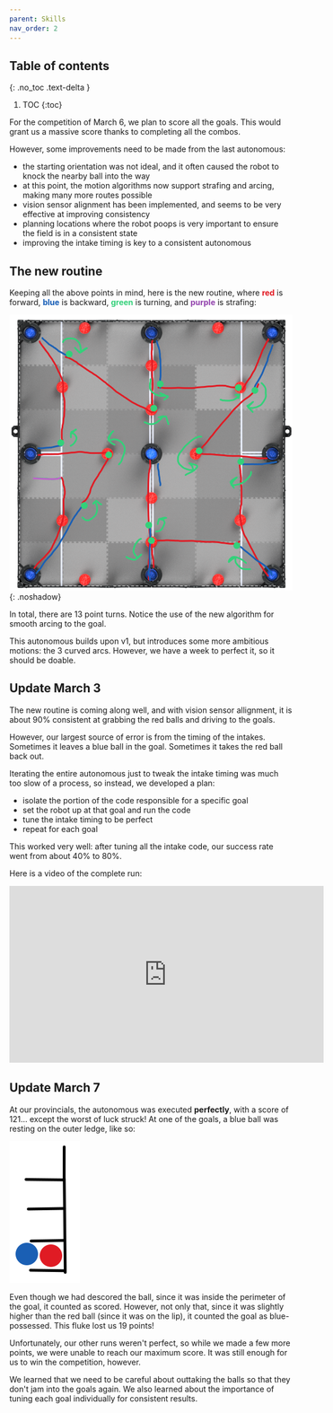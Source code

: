 ```yaml
---
parent: Skills
nav_order: 2
---
```


<!-- prettier-ignore-start -->
## Table of contents
{: .no_toc .text-delta }
1. TOC 
{:toc}

<!-- prettier-ignore-end -->

For the competition of March 6, we plan to score all the goals. This would grant
us a massive score thanks to completing all the combos.

However, some improvements need to be made from the last autonomous:

- the starting orientation was not ideal, and it often caused the robot to knock
  the nearby ball into the way
- at this point, the motion algorithms now support strafing and arcing, making
  many more routes possible
- vision sensor alignment has been implemented, and seems to be very effective
  at improving consistency
- planning locations where the robot poops is very important to ensure the field
  is in a consistent state
- improving the intake timing is key to a consistent autonomous

## The new routine

Keeping all the above points in mind, here is the new routine, where
<span style="color: #e11720; font-weight: bold">red</span> is forward,
<span style="color: #135bb5; font-weight: bold">blue</span> is backward,
<span style="color: #34d07a; font-weight: bold">green</span> is turning, and
<span style="color: #9141ac; font-weight: bold">purple</span> is strafing:

![](images/skills-v2.png){: .noshadow}

In total, there are 13 point turns. Notice the use of the new algorithm for
smooth arcing to the goal.

This autonomous builds upon v1, but introduces some more ambitious motions: the
3 curved arcs. However, we have a week to perfect it, so it should be doable.

## Update March 3

The new routine is coming along well, and with vision sensor allignment, it is
about 90% consistent at grabbing the red balls and driving to the goals.

However, our largest source of error is from the timing of the intakes.
Sometimes it leaves a blue ball in the goal. Sometimes it takes the red ball
back out.

Iterating the entire autonomous just to tweak the intake timing was much too
slow of a process, so instead, we developed a plan:

- isolate the portion of the code responsible for a specific goal
- set the robot up at that goal and run the code
- tune the intake timing to be perfect
- repeat for each goal

This worked very well: after tuning all the intake code, our success rate went
from about 40% to 80%.

Here is a video of the complete run:

<iframe width="560" height="315" src="https://www.youtube-nocookie.com/embed/ph_FwYNPAbk" title="YouTube video player" frameborder="0" allow="accelerometer; autoplay; clipboard-write; encrypted-media; gyroscope; picture-in-picture" allowfullscreen></iframe><br>

## Update March 7

At our provincials, the autonomous was executed **perfectly**, with a score of
121... except the worst of luck struck! At one of the goals, a blue ball was
resting on the outer ledge, like so:

![](images/ball-stuck.png)

Even though we had descored the ball, since it was inside the perimeter of the
goal, it counted as scored. However, not only that, since it was slightly higher
than the red ball (since it was on the lip), it counted the goal as
blue-possessed. This fluke lost us 19 points!

Unfortunately, our other runs weren't perfect, so while we made a few more
points, we were unable to reach our maximum score. It was still enough for us to
win the competition, however.

We learned that we need to be careful about outtaking the balls so that they
don't jam into the goals again. We also learned about the importance of tuning
each goal individually for consistent results.
